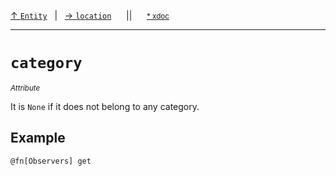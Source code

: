 [&#8593; `Entity`](xmd.py--entity.md)&nbsp;&nbsp;&nbsp;|&nbsp;&nbsp;&nbsp;[&#8594; `location`](xmd.py--entity--location.md)&nbsp;&nbsp;&nbsp;&nbsp;&nbsp;&nbsp;||&nbsp;&nbsp;&nbsp;&nbsp;&nbsp;&nbsp;<small>[\* xdoc](../xdoc/xmd.py.xmd#L28)</small>
***

# `category`
<small>*Attribute*</small>  

It is `None` if it does not belong to any category.

## Example


`@fn[Observers] get`

